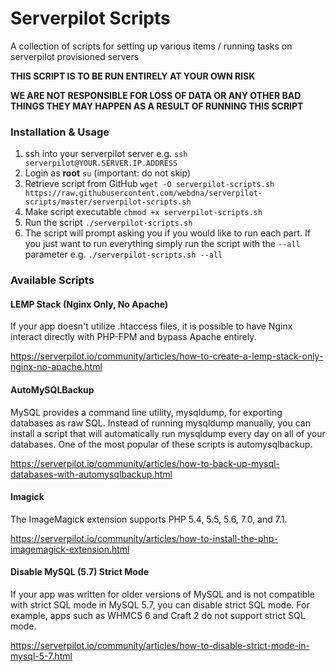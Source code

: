 # Serverpilot Scripts
A collection of scripts for setting up various items / running tasks on serverpilot provisioned servers

**THIS SCRIPT IS TO BE RUN ENTIRELY AT YOUR OWN RISK**

**WE ARE NOT RESPONSIBLE FOR LOSS OF DATA OR ANY OTHER BAD THINGS THEY MAY HAPPEN AS A RESULT OF RUNNING THIS SCRIPT**

### Installation & Usage

1. ssh into your serverpilot server e.g. `ssh serverpilot@YOUR.SERVER.IP.ADDRESS`
1. Login as **root** `su` (important: do not skip)
1. Retrieve script from GitHub `wget -O serverpilot-scripts.sh https://raw.githubusercontent.com/webdna/serverpilot-scripts/master/serverpilot-scripts.sh`
1. Make script executable `chmod +x serverpilot-scripts.sh`
1. Run the script `./serverpilot-scripts.sh`
1. The script will prompt asking you if you would like to run each part. If you just want to run everything simply run the script with the `--all` parameter e.g. `./serverpilot-scripts.sh --all`

### Available Scripts

#### LEMP Stack (Nginx Only, No Apache)
If your app doesn't utilize .htaccess files, it is possible to have Nginx interact directly with PHP-FPM and bypass Apache entirely.

https://serverpilot.io/community/articles/how-to-create-a-lemp-stack-only-nginx-no-apache.html

#### AutoMySQLBackup
MySQL provides a command line utility, mysqldump, for exporting databases as raw SQL. Instead of running mysqldump manually, you can install a script that will automatically run mysqldump every day on all of your databases. One of the most popular of these scripts is automysqlbackup.

https://serverpilot.io/community/articles/how-to-back-up-mysql-databases-with-automysqlbackup.html

#### Imagick
The ImageMagick extension supports PHP 5.4, 5.5, 5.6, 7.0, and 7.1.

https://serverpilot.io/community/articles/how-to-install-the-php-imagemagick-extension.html

#### Disable MySQL (5.7) Strict Mode
If your app was written for older versions of MySQL and is not compatible with strict SQL mode in MySQL 5.7, you can disable strict SQL mode. For example, apps such as WHMCS 6 and Craft 2 do not support strict SQL mode.

https://serverpilot.io/community/articles/how-to-disable-strict-mode-in-mysql-5-7.html
